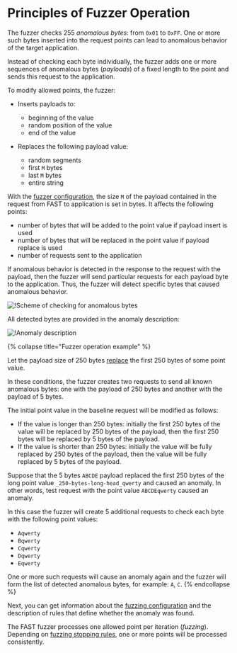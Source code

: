 [img-search-for-anomalies]:         ../../../images/fast/operations/en/test-policy/fuzzer/search-for-anomalies-scheme.png
[img-anomaly-description]:          ../../../images/fast/operations/common/test-policy/fuzzer/anomaly-description.png

[doc-fuzzer-configuration]:         fuzzer-configuration.md

[link-payloads-section]:            fuzzer-configuration.md#the-payloads-section
[link-stop-fuzzing-section]:        fuzzer-configuration.md#the-stop-fuzzing-if-response-section


# Principles of Fuzzer Operation

The fuzzer checks 255 *anomalous bytes*: from `0x01` to `0xFF`. One or more such bytes inserted into the request points can lead to anomalous behavior of the target application.

Instead of checking each byte individually, the fuzzer adds one or more sequences of anomalous bytes (*payloads*) of a fixed length to the point and sends this request to the application.

To modify allowed points, the fuzzer:

* Inserts payloads to:

    * beginning of the value
    * random position of the value
    * end of the value
* Replaces the following payload value:

    * random segments
    * first `M` bytes
    * last `M` bytes
    * entire string

With the [fuzzer configuration][doc-fuzzer-configuration], the size `M` of the payload contained in the request from FAST to application is set in bytes. It affects the following points:

* number of bytes that will be added to the point value if payload insert is used
* number of bytes that will be replaced in the point value if payload replace is used
* number of requests sent to the application

If anomalous behavior is detected in the response to the request with the payload, then the fuzzer will send particular requests for each payload byte to the application. Thus, the fuzzer will detect specific bytes that caused anomalous behavior.

![!Scheme of checking for anomalous bytes][img-search-for-anomalies]

All detected bytes are provided in the anomaly description:

![!Anomaly description][img-anomaly-description]

{% collapse title="Fuzzer operation example" %}

Let the payload size of 250 bytes [replace](fuzzer-configuration.md#payloads-section) the first 250 bytes of some point value.

In these conditions, the fuzzer creates two requests to send all known anomalous bytes: one with the payload of 250 bytes and another with the payload of 5 bytes.

The initial point value in the baseline request will be modified as follows:

* If the value is longer than 250 bytes: initially the first 250 bytes of the value will be replaced by 250 bytes of the payload, then the first 250 bytes will be replaced by 5 bytes of the payload.
* If the value is shorter than 250 bytes: initially the value will be fully replaced by 250 bytes of the payload, then the value will be fully replaced by 5 bytes of the payload.

Suppose that the 5 bytes `ABCDE` payload replaced the first 250 bytes of the long point value `_250-bytes-long-head_qwerty` and caused an anomaly. In other words, test request with the point value `ABCDEqwerty` caused an anomaly.

In this case the fuzzer will create 5 additional requests to check  each byte with the following point values:

* `Aqwerty`
* `Bqwerty`
* `Cqwerty`
* `Dqwerty`
* `Eqwerty`

One or more such requests will cause an anomaly again and the fuzzer will form the list of detected anomalous bytes, for example: `A`, `C`.
{% endcollapse %}

 Next, you can get information about the [fuzzing configuration][doc-fuzzer-configuration] and the description of rules that define whether the anomaly was found.

The FAST fuzzer processes one allowed point per iteration (*fuzzing*). Depending on [fuzzing stopping rules][link-stop-fuzzing-section], one or more points will be processed consistently.